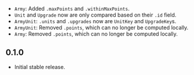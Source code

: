 * `Army`: Added `.maxPoints` and `.withinMaxPoints`.
* `Unit` and `Upgrade` now are only compared based on their `.id` field.
* `ArmyUnit`: `.units` and `.upgrades` now are `UnitKey` and `UpgradeKey`s.
* `ArmyUnit`: Removed `.points`, which can no longer be computed locally.
* `Army`: Removed `.points`, which can no longer be computed locally.

## 0.1.0

* Initial stable release.
